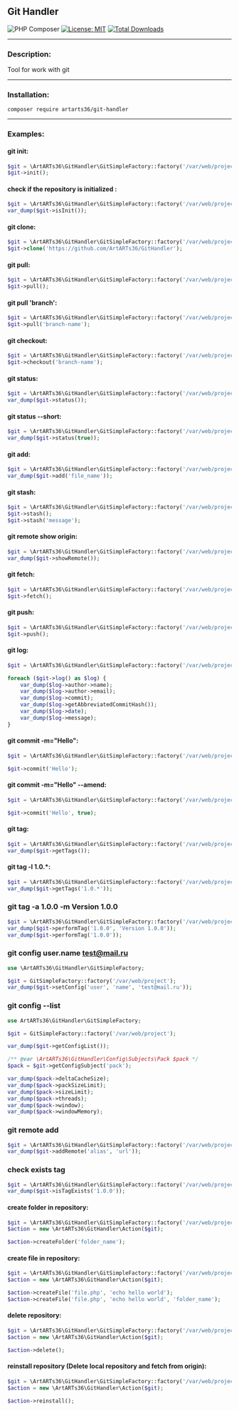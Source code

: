 ## Git Handler

![PHP Composer](https://github.com/ArtARTs36/GitHandler/workflows/PHP%20Composer/badge.svg?branch=master)
[![License: MIT](https://img.shields.io/badge/License-MIT-yellow.svg)](https://opensource.org/licenses/MIT)
<a href="https://poser.pugx.org/artarts36/git-handler/d/total.svg">
    <img src="https://poser.pugx.org/artarts36/git-handler/d/total.svg" alt="Total Downloads">
</a>

----

### Description:

Tool for work with git

---

### Installation:

`composer require artarts36/git-handler`

----

### Examples:

#### git init:

```php
$git = \ArtARTs36\GitHandler\GitSimpleFactory::factory('/var/web/project');
$git->init();
```

#### check if the repository is initialized :

```php
$git = \ArtARTs36\GitHandler\GitSimpleFactory::factory('/var/web/project');
var_dump($git->isInit());
```

#### git clone:

```php
$git = \ArtARTs36\GitHandler\GitSimpleFactory::factory('/var/web/project');
$git->clone('https://github.com/ArtARTs36/GitHandler');
```

#### git pull:

```php
$git = \ArtARTs36\GitHandler\GitSimpleFactory::factory('/var/web/project');
$git->pull();
```

#### git pull 'branch':

```php
$git = \ArtARTs36\GitHandler\GitSimpleFactory::factory('/var/web/project');
$git->pull('branch-name');
```

#### git checkout:

```php
$git = \ArtARTs36\GitHandler\GitSimpleFactory::factory('/var/web/project');
$git->checkout('branch-name');
```

#### git status:

```php
$git = \ArtARTs36\GitHandler\GitSimpleFactory::factory('/var/web/project');
var_dump($git->status());
```

#### git status --short:

```php
$git = \ArtARTs36\GitHandler\GitSimpleFactory::factory('/var/web/project');
var_dump($git->status(true));
```

#### git add:

```php
$git = \ArtARTs36\GitHandler\GitSimpleFactory::factory('/var/web/project');
var_dump($git->add('file_name'));
```

#### git stash:

```php
$git = \ArtARTs36\GitHandler\GitSimpleFactory::factory('/var/web/project');
$git->stash();
$git->stash('message');
```

#### git remote show origin:

```php
$git = \ArtARTs36\GitHandler\GitSimpleFactory::factory('/var/web/project');
var_dump($git->showRemote());
```

#### git fetch:

```php
$git = \ArtARTs36\GitHandler\GitSimpleFactory::factory('/var/web/project');
$git->fetch();
```

#### git push:

```php
$git = \ArtARTs36\GitHandler\GitSimpleFactory::factory('/var/web/project');
$git->push();
```

#### git log:

```php
$git = \ArtARTs36\GitHandler\GitSimpleFactory::factory('/var/web/project');

foreach ($git->log() as $log) {
    var_dump($log->author->name);
    var_dump($log->author->email);
    var_dump($log->commit);
    var_dump($log->getAbbreviatedCommitHash());
    var_dump($log->date);
    var_dump($log->message);
}
```

#### git commit -m="Hello":

```php
$git = \ArtARTs36\GitHandler\GitSimpleFactory::factory('/var/web/project');

$git->commit('Hello');
```

#### git commit -m="Hello" --amend:

```php
$git = \ArtARTs36\GitHandler\GitSimpleFactory::factory('/var/web/project');

$git->commit('Hello', true);
```

#### git tag:

```php
$git = \ArtARTs36\GitHandler\GitSimpleFactory::factory('/var/web/project');
var_dump($git->getTags());
```

#### git tag -l 1.0.*:

```php
$git = \ArtARTs36\GitHandler\GitSimpleFactory::factory('/var/web/project');
var_dump($git->getTags('1.0.*'));
```

### git tag -a 1.0.0 -m Version 1.0.0

```php
$git = \ArtARTs36\GitHandler\GitSimpleFactory::factory('/var/web/project');
var_dump($git->performTag('1.0.0', 'Version 1.0.0'));
var_dump($git->performTag('1.0.0'));
```

### git config user.name test@mail.ru

```php
use \ArtARTs36\GitHandler\GitSimpleFactory;

$git = GitSimpleFactory::factory('/var/web/project');
var_dump($git->setConfig('user', 'name', 'test@mail.ru'));
```

### git config --list

```php
use ArtARTs36\GitHandler\GitSimpleFactory;

$git = GitSimpleFactory::factory('/var/web/project');

var_dump($git->getConfigList());

/** @var \ArtARTs36\GitHandler\Config\Subjects\Pack $pack */
$pack = $git->getConfigSubject('pack');

var_dump($pack->deltaCacheSize);
var_dump($pack->packSizeLimit);
var_dump($pack->sizeLimit);
var_dump($pack->threads);
var_dump($pack->window);
var_dump($pack->windowMemory);
```

### git remote add <alias> <url>

```php
$git = \ArtARTs36\GitHandler\GitSimpleFactory::factory('/var/web/project');
var_dump($git->addRemote('alias', 'url'));
```

### check exists tag

```php
$git = \ArtARTs36\GitHandler\GitSimpleFactory::factory('/var/web/project');
var_dump($git->isTagExists('1.0.0'));
```

#### create folder in repository:

```php
$git = \ArtARTs36\GitHandler\GitSimpleFactory::factory('/var/web/project');
$action = new \ArtARTs36\GitHandler\Action($git);

$action->createFolder('folder_name');
```

#### create file in repository:

```php
$git = \ArtARTs36\GitHandler\GitSimpleFactory::factory('/var/web/project');
$action = new \ArtARTs36\GitHandler\Action($git);

$action->createFile('file.php', 'echo hello world');
$action->createFile('file.php', 'echo hello world', 'folder_name');
```

#### delete repository:

```php
$git = \ArtARTs36\GitHandler\GitSimpleFactory::factory('/var/web/project');
$action = new \ArtARTs36\GitHandler\Action($git);

$action->delete();
```

#### reinstall repository (Delete local repository and fetch from origin):

```php
$git = \ArtARTs36\GitHandler\GitSimpleFactory::factory('/var/web/project');
$action = new \ArtARTs36\GitHandler\Action($git);

$action->reinstall();
```
